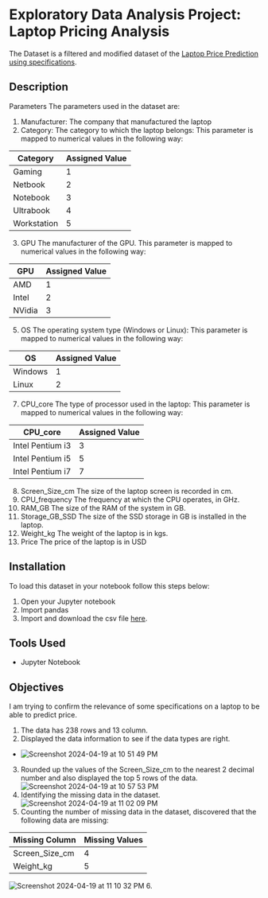 # Exploratory Data Analysis Project: Laptop Pricing Analysis
The Dataset is a filtered and modified dataset of the [Laptop Price Prediction using specifications](https://www.kaggle.com/datasets/arnabchaki/laptop-price-prediction?resource=download).

##  Description
Parameters
The parameters used in the dataset are:
1. Manufacturer:
The company that manufactured the laptop
2. Category:
The category to which the laptop belongs: This parameter is mapped to numerical values in the
following way:

| Category    | Assigned Value |
|-------------|----------------|
| Gaming      | 1              |
| Netbook     | 2              |
| Notebook    | 3              |
| Ultrabook   | 4              |
| Workstation | 5              |



3. GPU
The manufacturer of the GPU. This parameter is mapped to numerical values in the following way:


| GPU    |Assigned Value|
|------  |--------------|
|AMD     |1             |
|Intel   |2             |
|NVidia  |3             |

5. OS
The operating system type (Windows or Linux): This parameter is mapped to numerical values in the
following way:


| OS     | Assigned Value|
| ---    | ---
|Windows | 1             |
|Linux   | 2             |

7. CPU_core
The type of processor used in the laptop: This parameter is mapped to numerical values in the
following way:

|CPU_core| Assigned Value|
|---     | ---           |
|Intel Pentium i3|  3    |
|Intel Pentium i5 |  5    |
|Intel Pentium i7 | 7 |
8. Screen_Size_cm
The size of the laptop screen is recorded in cm.
9. CPU_frequency
The frequency at which the CPU operates, in GHz.
10. RAM_GB
The size of the RAM of the system in GB.
11. Storage_GB_SSD
The size of the SSD storage in GB is installed in the laptop.
12. Weight_kg
The weight of the laptop is in kgs.
13. Price
The price of the laptop is in USD

## Installation
To load this dataset in your notebook follow this steps below:

1. Open your Jupyter notebook
2. Import pandas
3. Import and download the csv file  <a href='https://cf-courses-data.s3.us.cloud-object-storage.appdomain.cloud/IBMDeveloperSkillsNetwork-DA0101EN-SkillsNetwork/labs/Data%20files/automobileEDA.csv'>here</a>.

   
## Tools Used
* Jupyter Notebook

## Objectives
I am trying to confirm the relevance of some specifications on a laptop to be able to predict price.


1. The data has 238 rows and 13 column.
2. Displayed the data information to see if the data types are right.
* ![Screenshot 2024-04-19 at 10 51 49 PM](https://github.com/Raphlawren/Laptops_Pricing_Prediction_Using_Specifications/assets/130583230/001cd7f8-349c-4a92-8223-144ec8d28b78)
3. Rounded up the values of the Screen_Size_cm to the nearest 2 decimal number and also displayed the top 5 rows of the data.
  ![Screenshot 2024-04-19 at 10 57 53 PM](https://github.com/Raphlawren/Laptops_Pricing_Prediction_Using_Specifications/assets/130583230/6cda5815-2cd2-4355-9e55-2a8336697910)
4. Identifying the missing data in the dataset.
  ![Screenshot 2024-04-19 at 11 02 09 PM](https://github.com/Raphlawren/Laptops_Pricing_Prediction_Using_Specifications/assets/130583230/e0b6c8a1-55ba-4048-a33d-81a0e8b6fc90)
5. Counting the number of missing data in the dataset, discovered that the following data are missing:
  
  |Missing Column| Missing Values|
  | ---| ---|
  |Screen_Size_cm| 4|
  |Weight_kg|5|
  
  ![Screenshot 2024-04-19 at 11 10 32 PM](https://github.com/Raphlawren/Laptops_Pricing_Prediction_Using_Specifications/assets/130583230/f74c9b5c-1dfc-4028-9f05-de1a0acdfb7e)
6. 

  
